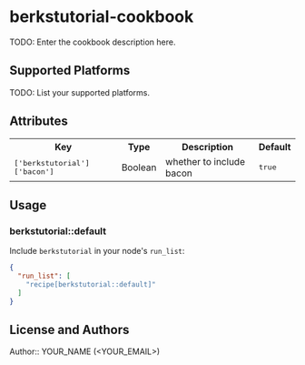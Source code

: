 # berkstutorial-cookbook

TODO: Enter the cookbook description here.

## Supported Platforms

TODO: List your supported platforms.

## Attributes

<table>
  <tr>
    <th>Key</th>
    <th>Type</th>
    <th>Description</th>
    <th>Default</th>
  </tr>
  <tr>
    <td><tt>['berkstutorial']['bacon']</tt></td>
    <td>Boolean</td>
    <td>whether to include bacon</td>
    <td><tt>true</tt></td>
  </tr>
</table>

## Usage

### berkstutorial::default

Include `berkstutorial` in your node's `run_list`:

```json
{
  "run_list": [
    "recipe[berkstutorial::default]"
  ]
}
```

## License and Authors

Author:: YOUR_NAME (<YOUR_EMAIL>)
